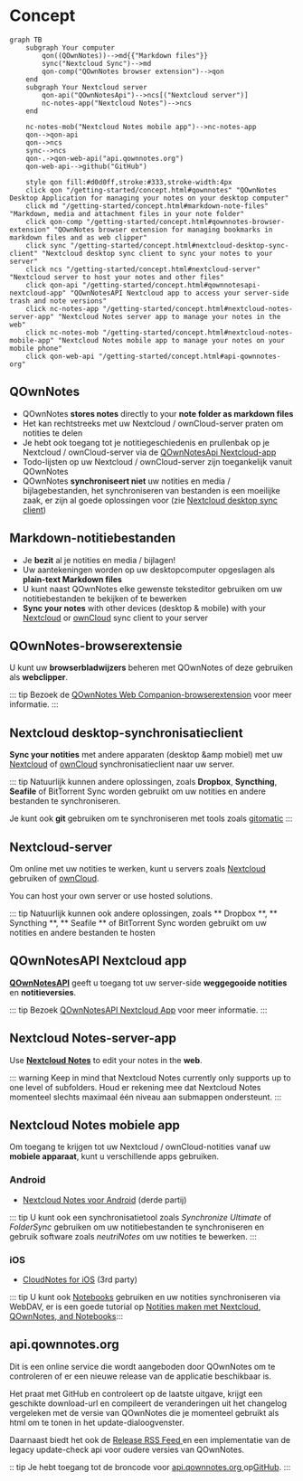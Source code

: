 # Concept

```mermaid
graph TB
    subgraph Your computer
        qon((QOwnNotes))-->md{{"Markdown files"}}
        sync("Nextcloud Sync")-->md
        qon-comp("QOwnNotes browser extension")-->qon
    end
    subgraph Your Nextcloud server
        qon-api("QOwnNotesApi")-->ncs[("Nextcloud server")]
        nc-notes-app("Nextcloud Notes")-->ncs
    end

    nc-notes-mob("Nextcloud Notes mobile app")-->nc-notes-app
    qon-->qon-api
    qon-->ncs
    sync-->ncs
    qon-.->qon-web-api("api.qownnotes.org")
    qon-web-api-->github("GitHub")

    style qon fill:#d0d0ff,stroke:#333,stroke-width:4px
    click qon "/getting-started/concept.html#qownnotes" "QOwnNotes Desktop Application for managing your notes on your desktop computer"
    click md "/getting-started/concept.html#markdown-note-files" "Markdown, media and attachment files in your note folder"
    click qon-comp "/getting-started/concept.html#qownnotes-browser-extension" "QOwnNotes browser extension for managing bookmarks in markdown files and as web clipper"
    click sync "/getting-started/concept.html#nextcloud-desktop-sync-client" "Nextcloud desktop sync client to sync your notes to your server"
    click ncs "/getting-started/concept.html#nextcloud-server" "Nextcloud server to host your notes and other files"
    click qon-api "/getting-started/concept.html#qownnotesapi-nextcloud-app" "QOwnNotesAPI Nextcloud app to access your server-side trash and note versions"
    click nc-notes-app "/getting-started/concept.html#nextcloud-notes-server-app" "Nextcloud Notes server app to manage your notes in the web"
    click nc-notes-mob "/getting-started/concept.html#nextcloud-notes-mobile-app" "Nextcloud Notes mobile app to manage your notes on your mobile phone"
    click qon-web-api "/getting-started/concept.html#api-qownnotes-org"
```

## QOwnNotes

- QOwnNotes **stores notes** directly to your **note folder as markdown files**
- Het kan rechtstreeks met uw Nextcloud / ownCloud-server praten om notities te delen
- Je hebt ook toegang tot je notitiegeschiedenis en prullenbak op je Nextcloud / ownCloud-server via de [QOwnNotesApi Nextcloud-app](#qownnotesapi-nextcloud-app)
- Todo-lijsten op uw Nextcloud / ownCloud-server zijn toegankelijk vanuit QOwnNotes
- QOwnNotes **synchroniseert niet** uw notities en media / bijlagebestanden, het synchroniseren van bestanden is een moeilijke zaak, er zijn al goede oplossingen voor (zie [Nextcloud desktop sync client](#nextcloud-desktop-sync-client))


## Markdown-notitiebestanden

- Je **bezit** al je notities en media / bijlagen!
- Uw aantekeningen worden op uw desktopcomputer opgeslagen als **plain-text Markdown files**
- U kunt naast QOwnNotes elke gewenste teksteditor gebruiken om uw notitiebestanden te bekijken of te bewerken
- **Sync your notes** with other devices (desktop & mobile) with your [Nextcloud](https://nextcloud.com/) or [ownCloud](https://owncloud.org/) sync client to your server


## QOwnNotes-browserextensie

U kunt uw **browserbladwijzers** beheren met QOwnNotes of deze gebruiken als **webclipper**.

::: tip
Bezoek de [QOwnNotes Web Companion-browserextension](browser-extension.md) voor meer informatie.
:::

## Nextcloud desktop-synchronisatieclient

**Sync your notities** met andere apparaten (desktop &amp mobiel) met uw [Nextcloud](https://nextcloud.com/) of [ownCloud](https://owncloud.org/) synchronisatieclient naar uw server.

::: tip
Natuurlijk kunnen andere oplossingen, zoals **Dropbox**, **Syncthing**, **Seafile** of BitTorrent Sync worden gebruikt om uw notities en andere bestanden te synchroniseren.

Je kunt ook **git** gebruiken om te synchroniseren met tools zoals [gitomatic](https://github.com/muesli/gitomatic/)
:::

## Nextcloud-server

Om online met uw notities te werken, kunt u servers zoals [Nextcloud](https://nextcloud.com/) gebruiken of [ownCloud](https://owncloud.org/).

You can host your own server or use hosted solutions.

::: tip
Natuurlijk kunnen ook andere oplossingen, zoals ** Dropbox **, ** Syncthing **, ** Seafile ** of BitTorrent Sync worden gebruikt om uw notities en andere bestanden te hosten

## QOwnNotesAPI Nextcloud app

[**QOwnNotesAPI**](https://github.com/pbek/qownnotesapi) geeft u toegang tot uw server-side **weggegooide notities** en **notitieversies**.

::: tip
Bezoek [QOwnNotesAPI Nextcloud App](qownnotesapi.md) voor meer informatie.
:::

## Nextcloud Notes-server-app

Use [**Nextcloud Notes**](https://github.com/nextcloud/notes) to edit your notes in the **web**.

::: warning
Keep in mind that Nextcloud Notes currently only supports up to one level of subfolders. Houd er rekening mee dat Nextcloud Notes momenteel slechts maximaal één niveau aan submappen ondersteunt.
:::

## Nextcloud Notes mobiele app

Om toegang te krijgen tot uw Nextcloud / ownCloud-notities vanaf uw **mobiele apparaat**, kunt u verschillende apps gebruiken.

### Android

- [Nextcloud Notes voor Android](https://play.google.com/store/apps/details?id=it.niedermann.owncloud.notes) (derde partij)

::: tip
U kunt ook een synchronisatietool zoals *Synchronize Ultimate* of *FolderSync* gebruiken om uw notitiebestanden te synchroniseren en gebruik software zoals *neutriNotes* om uw notities te bewerken.
:::

### iOS

- [CloudNotes for iOS](https://itunes.apple.com/de/app/cloudnotes-owncloud-notes/id813973264?mt=8) (3rd party)

::: tip
U kunt ook [Notebooks](https://itunes.apple.com/us/app/notebooks-write-and-organize/id780438662) gebruiken en uw notities synchroniseren via WebDAV, er is een goede tutorial op [ Notities maken met Nextcloud, QOwnNotes, and Notebooks](https://lifemeetscode.com/blog/taking-notes-with-nextcloud-qownnotes-and-notebooks):::

## api.qownnotes.org

Dit is een online service die wordt aangeboden door QOwnNotes om te controleren of er een nieuwe release van de applicatie beschikbaar is.

Het praat met GitHub en controleert op de laatste uitgave, krijgt een geschikte download-url en compileert de veranderingen uit het changelog vergeleken met de versie van QOwnNotes die je momenteel gebruikt als html om te tonen in het update-dialoogvenster.

Daarnaast biedt het ook de [ Release RSS Feed ](http://api.qownnotes.org/rss/app-releases) en een implementatie van de legacy update-check api voor oudere versies van QOwnNotes.

:: tip Je hebt toegang tot de broncode voor [ api.qownnotes.org ](https://api.qownnotes.org)op[GitHub](https://github.com/qownnotes/api).
:::
